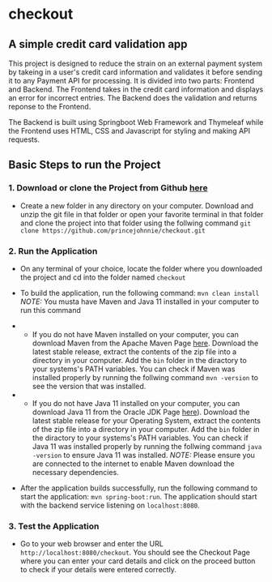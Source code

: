 # checkout
## A simple credit card validation app

This project is designed to reduce the strain on an external payment system by takeing in a user's credit card information and validates it before sending it to any Payment API for processing.
It is divided into two parts: Frontend and Backend. The Frontend takes in the credit card information and displays an error for incorrect entries. The Backend does the validation and returns reponse to the Frontend.

The Backend is built using Springboot Web Framework and Thymeleaf while the Frontend uses HTML, CSS and Javascript for styling and making API requests.

## Basic Steps to run the Project
### 1. Download or clone the Project from Github [here](https://github.com/princejohnnie/checkout)
- Create a new folder in any directory on your computer. Download and unzip the git file in that folder or open your favorite terminal in that folder and clone the project into that folder using the follwing command `git clone https://github.com/princejohnnie/checkout.git`
### 2. Run the Application
- On any terminal of your choice, locate the folder where you downloaded the project and cd into the folder named `checkout`
  
- To build the application, run the following command: `mvn clean install` *NOTE:* You musta have Maven and Java 11 installed in your computer to run this command
- - If you do not have Maven installed on your computer, you can download Maven from the Apache Maven Page [here](https://maven.apache.org/download.cgi). Download the latest stable release, extract the contents of the zip file into a directory in your computer. Add the `bin` folder in the diractory to your systems's PATH variables. You can check if Maven was installed properly by running the follwing command `mvn -version` to see the version that was installed.
- - If you do not have Java 11 installed on your computer, you can download Java 11 from the Oracle JDK Page [here](https://www.oracle.com/ng/java/technologies/javase/jdk11-archive-downloads.html)). Download the latest stable release for your Operating System, extract the contents of the zip file into a directory in your computer. Add the `bin` folder in the diractory to your systems's PATH variables. You can check if Java 11 was installed properly by running the follwing command `java -version` to ensure Java 11 was installed.
*NOTE:* Please ensure you are connected to the internet to enable Maven download the necessary dependencies.

- After the application builds successfully, run the following command to start the application: `mvn spring-boot:run`. The application should start with the backend service listening on `localhost:8080`.

### 3. Test the Application
- Go to your web browser and enter the URL `http://localhost:8080/checkout`. You should see the Checkout Page where you can enter your card details and click on the proceed button to check if your details were entered correctly.
